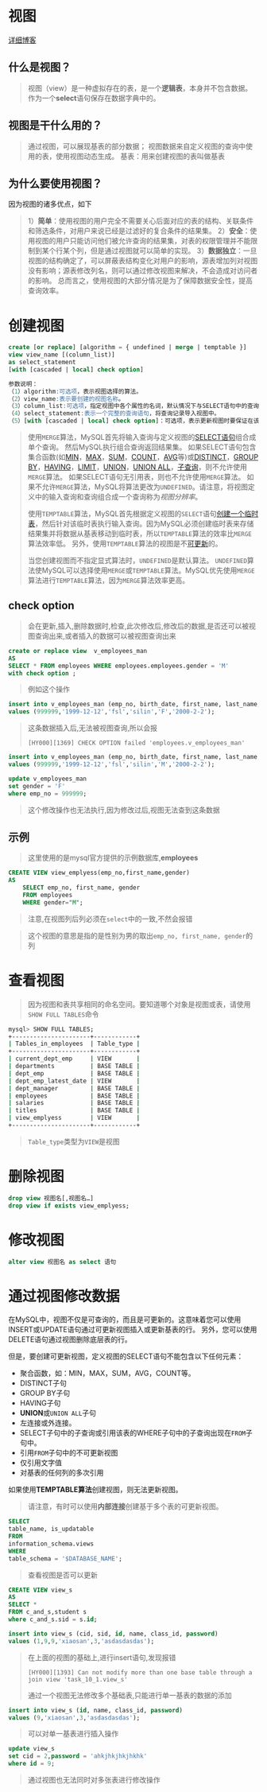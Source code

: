 # 视图

[详细博客](https://www.yiibai.com/mysql/views.html)



## 什么是视图？

> 视图（view）是一种虚拟存在的表，是一个**逻辑表**，本身并不包含数据。作为一个**select**语句保存在数据字典中的。

## 视图是干什么用的？

> 通过视图，可以展现基表的部分数据；
> 视图数据来自定义视图的查询中使用的表，使用视图动态生成。
> 基表：用来创建视图的表叫做基表

## 为什么要使用视图？

因为视图的诸多优点，如下

> 1）**简单**：使用视图的用户完全不需要关心后面对应的表的结构、关联条件和筛选条件，对用户来说已经是过滤好的复合条件的结果集。
> 2）**安全**：使用视图的用户只能访问他们被允许查询的结果集，对表的权限管理并不能限制到某个行某个列，但是通过视图就可以简单的实现。
> 3）**数据独立**：一旦视图的结构确定了，可以屏蔽表结构变化对用户的影响，源表增加列对视图没有影响；源表修改列名，则可以通过修改视图来解决，不会造成对访问者的影响。
> 总而言之，使用视图的大部分情况是为了保障数据安全性，提高查询效率。





# 创建视图

```sql
create [or replace] [algorithm = { undefined | merge | temptable }]
view view_name [(column_list)]
as select_statement
[with [cascaded | local] check option]

参数说明：
（1）algorithm:可选项，表示视图选择的算法。
（2）view_name:表示要创建的视图名称。
（3）column_list:可选项，指定视图中各个属性的名词，默认情况下与SELECT语句中的查询的属性相同,column_list中的名称数目必须等于SELECT语句检索的列数
（4）select_statement:表示一个完整的查询语句，将查询记录导入视图中。
（5）[with [cascaded | local] check option]：可选项，表示更新视图时要保证在该视图的权限范围之内。

```



> 使用`MERGE`算法，MySQL首先将输入查询与定义视图的[SELECT语句](http://www.yiibai.com/mysql/select-statement-query-data.html)组合成单个查询。 然后MySQL执行组合查询返回结果集。 如果SELECT语句包含集合函数(如[MIN](http://www.yiibai.com/mysql/min.html)，[MAX](http://www.yiibai.com/mysql/max-function.html)，[SUM](http://www.yiibai.com/mysql/sum.html)，[COUNT](http://www.yiibai.com/mysql/count.html)，[AVG](http://www.yiibai.com/mysql/avg.html)等)或[DISTINCT](http://www.yiibai.com/mysql/distinct.html)，[GROUP BY](http://www.yiibai.com/mysql/group-by.html)，[HAVING](http://www.yiibai.com/mysql/having.html)，[LIMIT](http://www.yiibai.com/mysql/limit.html)，[UNION](http://www.yiibai.com/mysql/sql-union-mysql.html)，[UNION ALL](http://www.yiibai.com/mysql/sql-union-mysql.html)，[子查询](http://www.yiibai.com/mysql/subquery/)，则不允许使用`MERGE`算法。 如果SELECT语句无引用表，则也不允许使用`MERGE`算法。 如果不允许`MERGE`算法，MySQL将算法更改为`UNDEFINED`。请注意，将视图定义中的输入查询和查询组合成一个查询称为*视图分辨率*。
>
> 使用`TEMPTABLE`算法，MySQL首先根据定义视图的`SELECT`语句[创建一个临时表](http://www.yiibai.com/mysql/temporary-table.html)，然后针对该临时表执行输入查询。因为MySQL必须创建临时表来存储结果集并将数据从基表移动到临时表，所以`TEMPTABLE`算法的效率比`MERGE`算法效率低。 另外，使用`TEMPTABLE`算法的视图是不[可更新](http://www.yiibai.com/mysql/create-sql-updatable-views.html)的。
>
> 当您创建视图而不指定显式算法时，`UNDEFINED`是默认算法。 `UNDEFINED`算法使MySQL可以选择使用`MERGE`或`TEMPTABLE`算法。MySQL优先使用`MERGE`算法进行`TEMPTABLE`算法，因为`MERGE`算法效率更高。



##  check option

> 会在更新,插入,删除数据时,检查,此次修改后,修改后的数据,是否还可以被视图查询出来,或者插入的数据可以被视图查询出来

```sql
create or replace view  v_employees_man
AS
SELECT * FROM employees WHERE employees.employees.gender = 'M'
with check option ;
```

> 例如这个操作

```sql
insert into v_employees_man (emp_no, birth_date, first_name, last_name, gender, hire_date)
values (999999,'1999-12-12','fsl','silin','F','2000-2-2');
```

> 这条数据插入后,无法被视图查询,所以会报
>
> `[HY000][1369] CHECK OPTION failed 'employees.v_employees_man'`

```sql
insert into v_employees_man (emp_no, birth_date, first_name, last_name, gender, hire_date)
values (999999,'1999-12-12','fsl','silin','M','2000-2-2');

update v_employees_man
set gender = 'F'
where emp_no = 999999;
```

> 这个修改操作也无法执行,因为修改过后,视图无法查到这条数据





## 示例

> 这里使用的是mysql官方提供的示例数据库,**employees**

```sql
CREATE VIEW view_emplyess(emp_no,first_name,gender)
AS
	SELECT emp_no, first_name, gender
	FROM employees 
	WHERE gender="M";
```

> 注意,在视图列后列必须在`select`中的一致,不然会报错

> 这个视图的意思是指的是性别为男的取出`emp_no, first_name, gender`的列



# 查看视图

> 因为视图和表共享相同的命名空间。要知道哪个对象是视图或表，请使用`SHOW FULL TABLES`命令

```bash
mysql> SHOW FULL TABLES;
+----------------------+------------+
| Tables_in_employees  | Table_type |
+----------------------+------------+
| current_dept_emp     | VIEW       |
| departments          | BASE TABLE |
| dept_emp             | BASE TABLE |
| dept_emp_latest_date | VIEW       |
| dept_manager         | BASE TABLE |
| employees            | BASE TABLE |
| salaries             | BASE TABLE |
| titles               | BASE TABLE |
| view_emplyess        | VIEW       |
+----------------------+------------+
```

> `Table_type`类型为`VIEW`是视图



# 删除视图

```sql
drop view 视图名[,视图名…]
drop view if exists view_emplyess;
```

# 修改视图

```sql
alter view 视图名 as select 语句
```

# 通过视图修改数据

在MySQL中，视图不仅是可查询的，而且是可更新的。这意味着您可以使用INSERT或UPDATE语句通过可更新视图插入或更新基表的行。 另外，您可以使用DELETE语句通过视图删除底层表的行。

但是，要创建可更新视图，定义视图的SELECT语句不能包含以下任何元素：

- 聚合函数，如：MIN，MAX，SUM，AVG，COUNT等。
- DISTINCT子句
- GROUP BY子句
- HAVING子句
- **UNION**或`UNION ALL`子句
- 左连接或外连接。
- SELECT子句中的子查询或引用该表的WHERE子句中的子查询出现在`FROM`子句中。
- 引用`FROM`子句中的不可更新视图
- 仅引用文字值
- 对基表的任何列的多次引用

如果使用**TEMPTABLE算法**创建视图，则无法更新视图。

> 请注意，有时可以使用**内部连接**创建基于多个表的可更新视图。





```sql
SELECT
table_name, is_updatable
FROM
information_schema.views
WHERE
table_schema = '$DATABASE_NAME';
```

> 查看视图是否可以更新





```sql
CREATE VIEW view_s
AS
SELECT *
FROM c_and_s,student s
where c_and_s.sid = s.id;

insert into view_s (cid, sid, id, name, class_id, password)
values (1,9,9,'xiaosan',3,'asdasdasdas');
```

> 在上面的视图的基础上,进行insert语句,发现报错
>
> `[HY000][1393] Can not modify more than one base table through a join view 'task_10_1.view_s'`
>
> 通过一个视图无法修改多个基础表,只能进行单一基表的数据的添加

```sql
insert into view_s (id, name, class_id, password)
values (9,'xiaosan',3,'asdasdasdas');
```

> 可以对单一基表进行插入操作



```sql
update view_s
set cid = 2,password = 'ahkjhkjhkjhkhk'
where id = 9;
```

> 通过视图也无法同时对多张表进行修改操作


